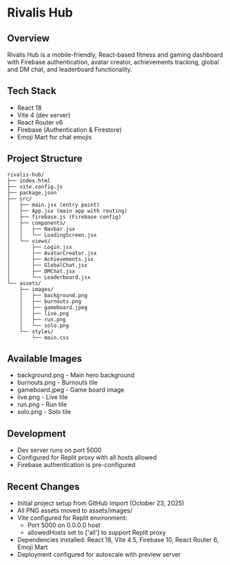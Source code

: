 # Rivalis Hub

## Overview
Rivalis Hub is a mobile-friendly, React-based fitness and gaming dashboard with Firebase authentication, avatar creator, achievements tracking, global and DM chat, and leaderboard functionality.

## Tech Stack
- React 18
- Vite 4 (dev server)
- React Router v6
- Firebase (Authentication & Firestore)
- Emoji Mart for chat emojis

## Project Structure
```
rivalis-hub/
├── index.html
├── vite.config.js
├── package.json
├── src/
│   ├── main.jsx (entry point)
│   ├── App.jsx (main app with routing)
│   ├── firebase.js (Firebase config)
│   ├── components/
│   │   ├── Navbar.jsx
│   │   └── LoadingScreen.jsx
│   └── views/
│       ├── Login.jsx
│       ├── AvatarCreator.jsx
│       ├── Achievements.jsx
│       ├── GlobalChat.jsx
│       ├── DMChat.jsx
│       └── Leaderboard.jsx
└── assets/
    ├── images/
    │   ├── background.png
    │   ├── burnouts.png
    │   ├── gameboard.jpeg
    │   ├── live.png
    │   ├── run.png
    │   └── solo.png
    └── styles/
        └── main.css
```

## Available Images
- background.png - Main hero background
- burnouts.png - Burnouts tile
- gameboard.jpeg - Game board image
- live.png - Live tile
- run.png - Run tile
- solo.png - Solo tile

## Development
- Dev server runs on port 5000
- Configured for Replit proxy with all hosts allowed
- Firebase authentication is pre-configured

## Recent Changes
- Initial project setup from GitHub import (October 23, 2025)
- All PNG assets moved to assets/images/
- Vite configured for Replit environment:
  - Port 5000 on 0.0.0.0 host
  - allowedHosts set to ['all'] to support Replit proxy
- Dependencies installed: React 18, Vite 4.5, Firebase 10, React Router 6, Emoji Mart
- Deployment configured for autoscale with preview server
